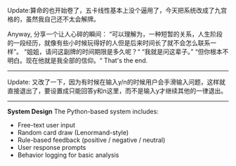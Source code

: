 Update:算命的也开始卷了，五卡线性基本上没个逼用了，今天把系统改成了九宫格的，虽然我自己还不太会解牌。

Anyway, 分享一个让人心碎的瞬间：
“可以理解为，一种短暂的关系，人生阶段的一段经历，就像有些小时候玩得好的人但是后来时间长了就不会怎么联系一样”。
“姐姐，请问这副牌的时间期限是多久呢？“
“我就是问这辈子。”
“但你根本不明白。现在他就是我全部的信仰。“
That's the end.


---

Update: 又改了一下，因为有时候在输入y/n的时候用户会手滑输入问题，这样就直接退出了，要设置成只能回答y和n这里，而不是输入y才继续其他的一律退出。

---


**System Design**
The Python-based system includes:

- Free-text user input  
- Random card draw (Lenormand-style)  
- Rule-based feedback (positive / negative / neutral)  
- User response prompts  
- Behavior logging for basic analysis

